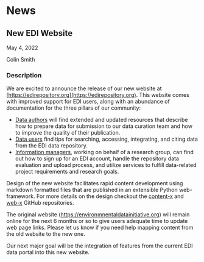 # News

## New EDI Website

May 4, 2022

Colin Smith

### Description

We are excited to announce the release of our new website at [https://edirepository.org](https://edirepository.org). This website comes with improved support for EDI users, along with an abundance of documentation for the three pillars of our community:

* [Data authors](https://edirepository.org/resources/resources-for-data-authors) will find extended and updated resources that describe how to prepare data for submission to our data curation team and how to improve the quality of their publication.
* [Data users](https://edirepository.org/resources/resources-for-data-users) find tips for  searching, accessing, integrating, and citing data from the EDI data repository.
* [Information managers](https://edirepository.org/resources/resources-for-information-managers), working on behalf of a research group, can find out how to sign up for an EDI account, handle the repository data evaluation and upload process, and utilize services to fulfill data-related project requirements and research goals.

Design of the new website facilitates rapid content development using markdown formatted files that are published in an extensible Python web-framework. For more details on the design checkout the [content-x](https://github.com/PASTAplus/content-x) and [web-x](https://github.com/PASTAplus/web-x) GitHub repositories.


The original website (https://environmnentaldatainitiative.org) will remain online for the next 6 months or so to give users adequate time to update web page links. Please let us know if you need help mapping content from the old website to the new one.


Our next major goal will be the integration of features from the current EDI data portal into this new website.

<!-- News -->
